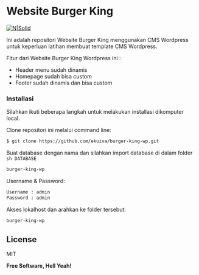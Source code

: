 # Website Burger King

[![N|Solid](https://cldup.com/dTxpPi9lDf.thumb.png)](https://nodesource.com/products/nsolid)

Ini adalah repositori Website Burger King menggunakan CMS Wordpress untuk keperluan latihan membuat template CMS Wordpress.

Fitur dari Website Burger King Wordpress ini :
  - Header menu sudah dinamis
  - Homepage sudah bisa custom
  - Footer sudah dinamis dan bisa custom
  
### Installasi

Silahkan ikuti beberapa langkah untuk melakukan installasi dikomputer local.

Clone repositori ini melalui command line:
```sh
$ git clone https://github.com/ekuiva/burger-king-wp.git
```

Buat database dengan nama dan silahkan import database di dalam folder ```sh DATABASE```
```sh
burger-king-wp
```

Username & Password: 
```sh
Username : admin
Password : admin
```
Akses lokalhost dan arahkan ke folder tersebut:
```sh
burger-king-wp
```
License
----

MIT

**Free Software, Hell Yeah!**

